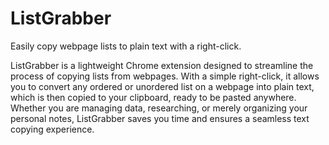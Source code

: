 # ListGrabber

Easily copy webpage lists to plain text with a right-click.

ListGrabber is a lightweight Chrome extension designed to streamline the process of copying lists from webpages. With a simple right-click, it allows you to convert any ordered or unordered list on a webpage into plain text, which is then copied to your clipboard, ready to be pasted anywhere. Whether you are managing data, researching, or merely organizing your personal notes, ListGrabber saves you time and ensures a seamless text copying experience.
